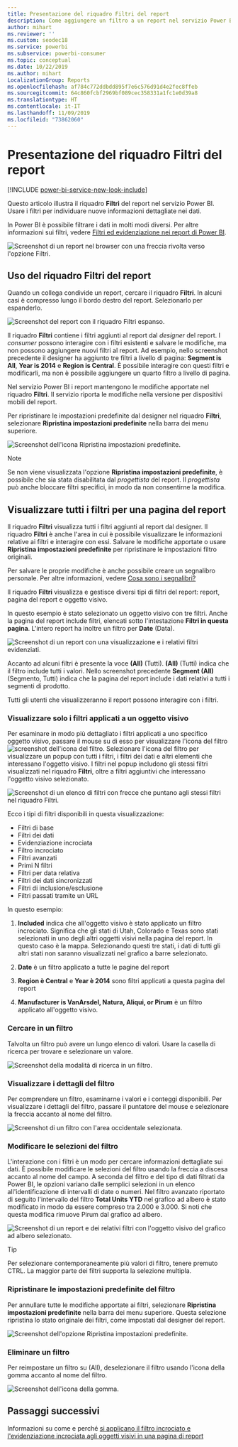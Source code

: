 ```yaml
---
title: Presentazione del riquadro Filtri del report
description: Come aggiungere un filtro a un report nel servizio Power BI per i consumer
author: mihart
ms.reviewer: ''
ms.custom: seodec18
ms.service: powerbi
ms.subservice: powerbi-consumer
ms.topic: conceptual
ms.date: 10/22/2019
ms.author: mihart
LocalizationGroup: Reports
ms.openlocfilehash: af784c772ddbdd895f7e6c576d91d4e2fec8ffeb
ms.sourcegitcommit: 64c860fcbf2969bf089cec358331a1fc1e0d39a8
ms.translationtype: HT
ms.contentlocale: it-IT
ms.lasthandoff: 11/09/2019
ms.locfileid: "73862060"
---
```

# <a name="take-a-tour-of-the-report-filters-pane"></a>Presentazione del riquadro Filtri del report

[!INCLUDE [power-bi-service-new-look-include](../includes/power-bi-service-new-look-include.md)]

Questo articolo illustra il riquadro **Filtri** del report nel servizio Power BI. Usare i filtri per individuare nuove informazioni dettagliate nei dati.

In Power BI è possibile filtrare i dati in molti modi diversi. Per altre informazioni sui filtri, vedere [Filtri ed evidenziazione nei report di Power BI](../power-bi-reports-filters-and-highlighting.md).

![Screenshot di un report nel browser con una freccia rivolta verso l'opzione Filtri.](media/end-user-report-filter/power-bi-report.png)

## <a name="working-with-the-report-filters-pane"></a>Uso del riquadro Filtri del report

Quando un collega condivide un report, cercare il riquadro **Filtri**. In alcuni casi è compresso lungo il bordo destro del report. Selezionarlo per espanderlo.

![Screenshot del report con il riquadro Filtri espanso.](media/end-user-report-filter/power-bi-expand-filter-pane.png)

Il riquadro **Filtri** contiene i filtri aggiunti al report dal *designer* del report. I *consumer* possono interagire con i filtri esistenti e salvare le modifiche, ma non possono aggiungere nuovi filtri al report. Ad esempio, nello screenshot precedente il designer ha aggiunto tre filtri a livello di pagina: **Segment is All**, **Year is 2014** e **Region is Central**. È possibile interagire con questi filtri e modificarli, ma non è possibile aggiungere un quarto filtro a livello di pagina.

Nel servizio Power BI i report mantengono le modifiche apportate nel riquadro **Filtri**. Il servizio riporta le modifiche nella versione per dispositivi mobili del report. 

Per ripristinare le impostazioni predefinite dal designer nel riquadro **Filtri**, selezionare **Ripristina impostazioni predefinite** nella barra dei menu superiore.

![Screenshot dell'icona Ripristina impostazioni predefinite.](media/end-user-report-filter/power-bi-reset-icon.png) 

> [!NOTE]
> Se non viene visualizzata l'opzione **Ripristina impostazioni predefinite**, è possibile che sia stata disabilitata dal *progettista* del report. Il *progettista* può anche bloccare filtri specifici, in modo da non consentirne la modifica.

## <a name="view-all-the-filters-for-a-report-page"></a>Visualizzare tutti i filtri per una pagina del report

Il riquadro **Filtri** visualizza tutti i filtri aggiunti al report dal designer. Il riquadro **Filtri** è anche l'area in cui è possibile visualizzare le informazioni relative ai filtri e interagire con essi. Salvare le modifiche apportate o usare **Ripristina impostazioni predefinite** per ripristinare le impostazioni filtro originali.

Per salvare le proprie modifiche è anche possibile creare un segnalibro personale. Per altre informazioni, vedere [Cosa sono i segnalibri?](end-user-bookmarks.md)

Il riquadro **Filtri** visualizza e gestisce diversi tipi di filtri del report: report, pagina del report e oggetto visivo.

In questo esempio è stato selezionato un oggetto visivo con tre filtri. Anche la pagina del report include filtri, elencati sotto l'intestazione **Filtri in questa pagina**. L'intero report ha inoltre un filtro per **Date** (Data).

![Screenshot di un report con una visualizzazione e i relativi filtri evidenziati.](media/end-user-report-filter/power-bi-filters-pane.png)

Accanto ad alcuni filtri è presente la voce **(All)** (Tutti). **(All)** (Tutti) indica che il filtro include tutti i valori. Nello screenshot precedente **Segment (All)** (Segmento, Tutti) indica che la pagina del report include i dati relativi a tutti i segmenti di prodotto. 

Tutti gli utenti che visualizzeranno il report possono interagire con i filtri.

### <a name="view-only-those-filters-applied-to-a-visual"></a>Visualizzare solo i filtri applicati a un oggetto visivo

Per esaminare in modo più dettagliato i filtri applicati a uno specifico oggetto visivo, passare il mouse su di esso per visualizzare l'icona del filtro ![screenshot dell'icona del filtro](media/end-user-report-filter/power-bi-filter-icon.png). Selezionare l'icona del filtro per visualizzare un popup con tutti i filtri, i filtri dei dati e altri elementi che interessano l'oggetto visivo. I filtri nel popup includono gli stessi filtri visualizzati nel riquadro **Filtri**, oltre a filtri aggiuntivi che interessano l'oggetto visivo selezionato.

![Screenshot di un elenco di filtri con frecce che puntano agli stessi filtri nel riquadro Filtri.](media/end-user-report-filter/power-bi-hover-filters.png)

Ecco i tipi di filtri disponibili in questa visualizzazione:

- Filtri di base
- Filtri dei dati
- Evidenziazione incrociata
- Filtro incrociato
- Filtri avanzati
- Primi N filtri
- Filtri per data relativa
- Filtri dei dati sincronizzati
- Filtri di inclusione/esclusione
- Filtri passati tramite un URL

In questo esempio:
1. **Included** indica che all'oggetto visivo è stato applicato un filtro incrociato. Significa che gli stati di Utah, Colorado e Texas sono stati selezionati in uno degli altri oggetti visivi nella pagina del report. In questo caso è la mappa. Selezionando questi tre stati, i dati di tutti gli altri stati non saranno visualizzati nel grafico a barre selezionato.  

1. **Date** è un filtro applicato a tutte le pagine del report

1. **Region è Central** e **Year è 2014** sono filtri applicati a questa pagina del report

4. **Manufacturer is VanArsdel, Natura, Aliqui, or Pirum** è un filtro applicato all'oggetto visivo.


### <a name="search-in-a-filter"></a>Cercare in un filtro

Talvolta un filtro può avere un lungo elenco di valori. Usare la casella di ricerca per trovare e selezionare un valore.

![Screenshot della modalità di ricerca in un filtro.](media/end-user-report-filter/power-bi-search.png)

### <a name="display-filter-details"></a>Visualizzare i dettagli del filtro

Per comprendere un filtro, esaminarne i valori e i conteggi disponibili.  Per visualizzare i dettagli del filtro, passare il puntatore del mouse e selezionare la freccia accanto al nome del filtro.
  
![Screenshot di un filtro con l'area occidentale selezionata.](media/end-user-report-filter/power-bi-filter-expand.png)

### <a name="change-filter-selections"></a>Modificare le selezioni del filtro

L'interazione con i filtri è un modo per cercare informazioni dettagliate sui dati. È possibile modificare le selezioni del filtro usando la freccia a discesa accanto al nome del campo.  A seconda del filtro e del tipo di dati filtrati da Power BI, le opzioni variano dalle semplici selezioni in un elenco all'identificazione di intervalli di date o numeri. Nel filtro avanzato riportato di seguito l'intervallo del filtro **Total Units YTD** nel grafico ad albero è stato modificato in modo da essere compreso tra 2.000 e 3.000. Si noti che questa modifica rimuove Pirum dal grafico ad albero.
  
![Screenshot di un report e dei relativi filtri con l'oggetto visivo del grafico ad albero selezionato.](media/end-user-report-filter/power-bi-treemap-filters.png)

> [!TIP]
> Per selezionare contemporaneamente più valori di filtro, tenere premuto CTRL. La maggior parte dei filtri supporta la selezione multipla.

### <a name="reset-filter-to-default"></a>Ripristinare le impostazioni predefinite del filtro

Per annullare tutte le modifiche apportate ai filtri, selezionare **Ripristina impostazioni predefinite** nella barra dei menu superiore.  Questa selezione ripristina lo stato originale dei filtri, come impostati dal designer del report.

![Screenshot dell'opzione Ripristina impostazioni predefinite.](media/end-user-report-filter/power-bi-reset-icon.png)

### <a name="clear-a-filter"></a>Eliminare un filtro

Per reimpostare un filtro su (All), deselezionare il filtro usando l'icona della gomma accanto al nome del filtro.

![Screenshot dell'icona della gomma.](media/end-user-report-filter/power-bi-eraser.png)
  
<!--  too much detail for consumers

## Types of filters: text field filters
### List mode
Ticking a checkbox either selects or deselects the value. The **All** checkbox can be used to toggle the state of all checkboxes on or off. The checkboxes represent all the available values for that field.  As you adjust the filter, the restatement updates to reflect your choices. 

![list mode filter](media/end-user-report-filter/power-bi-restatement-new.png)

Note how the restatement now says "is Mar, Apr or May".

### Advanced mode
Select **Advanced Filtering** to switch to advanced mode. Use the dropdown controls and text boxes to identify which fields to include. By choosing between **And** and **Or**, you can build complex filter expressions. Select the **Apply Filter** button when you've set the values you want.  

![advanced mode](media/end-user-report-filter/power-bi-advanced.png)

## Types of filters: numeric field filters
### List mode
If the values are finite, selecting the field name displays a list.  See **Text field filters** &gt; **List mode** above for help using checkboxes.   

### Advanced mode
If the values are infinite or represent a range, selecting the field name opens the advanced filter mode. Use the dropdown and text boxes to specify a range of values that you want to see. 

![advanced filter](media/end-user-report-filter/power-bi-dropdown-and-text.png)

By choosing between **And** and **Or**, you can build complex filter expressions. Select the **Apply Filter** button when you've set the values you want.

## Types of filters: date and time
### List mode
If the values are finite, selecting the field name displays a list.  See **Text field filters** &gt; **List mode** above for help using checkboxes.   

### Advanced mode
If the field values represent date or time, you can specify a start/end time when using Date/Time filters.  

![datetime filter](media/end-user-report-filter/pbi_date-time-filters.png)

-->

## <a name="next-steps"></a>Passaggi successivi

Informazioni su come e perché [si applicano il filtro incrociato e l'evidenziazione incrociata agli oggetti visivi in una pagina di report](end-user-interactions.md)